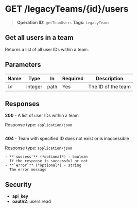 # GET /legacyTeams/{id}/users

> **Operation ID:** `getTeamUsers`
> **Tags:** `LegacyTeams`

## Get all users in a team

Returns a list of all user IDs within a team.

## Parameters

| Name | Type | In | Required | Description |
|------|------|-------|----------|-------------|
| `id` | integer | path | Yes | The ID of the team |

## Responses

**200** - A list of user IDs within a team

Response type: `application/json`

```

```

**404** - Team with specified ID does not exist or is inaccessible

Response type: `application/json`

```
- **`success`** (*optional*) - boolean
  If the response is successful or not
- **`error`** (*optional*) - string
  The error message
```


## Security

- **api_key**
- **oauth2**: users:read